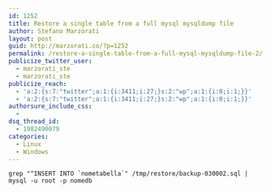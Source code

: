 ```yaml
---
id: 1252
title: Restore a single table from a full mysql mysqldump file
author: Stefano Marzorati
layout: post
guid: http://marzorati.co/?p=1252
permalink: /restore-a-single-table-from-a-full-mysql-mysqldump-file-2/
publicize_twitter_user:
  - marzorati_ste
  - marzorati_ste
publicize_reach:
  - 'a:2:{s:7:"twitter";a:1:{i:3411;i:27;}s:2:"wp";a:1:{i:0;i:1;}}'
  - 'a:2:{s:7:"twitter";a:1:{i:3411;i:27;}s:2:"wp";a:1:{i:0;i:1;}}'
authorsure_include_css:
  - 
dsq_thread_id:
  - 1982490079
categories:
  - Linux
  - Windows
---
```

``grep "^INSERT INTO `nometabella`" /tmp/restore/backup-030002.sql | mysql -u root -p nomedb``